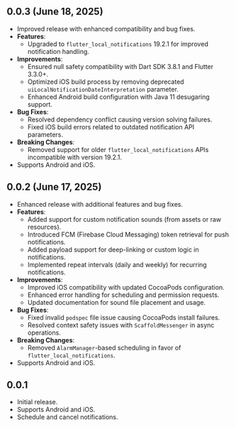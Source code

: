 ## 0.0.3 (June 18, 2025)
- Improved release with enhanced compatibility and bug fixes.
- **Features**:
  - Upgraded to `flutter_local_notifications` 19.2.1 for improved notification handling.
- **Improvements**:
  - Ensured null safety compatibility with Dart SDK 3.8.1 and Flutter 3.3.0+.
  - Optimized iOS build process by removing deprecated `uiLocalNotificationDateInterpretation` parameter.
  - Enhanced Android build configuration with Java 11 desugaring support.
- **Bug Fixes**:
  - Resolved dependency conflict causing version solving failures.
  - Fixed iOS build errors related to outdated notification API parameters.
- **Breaking Changes**:
  - Removed support for older `flutter_local_notifications` APIs incompatible with version 19.2.1.
- Supports Android and iOS.

## 0.0.2 (June 17, 2025)
- Enhanced release with additional features and bug fixes.
- **Features**:
    - Added support for custom notification sounds (from assets or raw resources).
    - Introduced FCM (Firebase Cloud Messaging) token retrieval for push notifications.
    - Added payload support for deep-linking or custom logic in notifications.
    - Implemented repeat intervals (daily and weekly) for recurring notifications.
- **Improvements**:
    - Improved iOS compatibility with updated CocoaPods configuration.
    - Enhanced error handling for scheduling and permission requests.
    - Updated documentation for sound file placement and usage.
- **Bug Fixes**:
    - Fixed invalid `podspec` file issue causing CocoaPods install failures.
    - Resolved context safety issues with `ScaffoldMessenger` in async operations.
- **Breaking Changes**:
    - Removed `AlarmManager`-based scheduling in favor of `flutter_local_notifications`.
- Supports Android and iOS.

## 0.0.1
- Initial release.
- Supports Android and iOS.
- Schedule and cancel notifications.